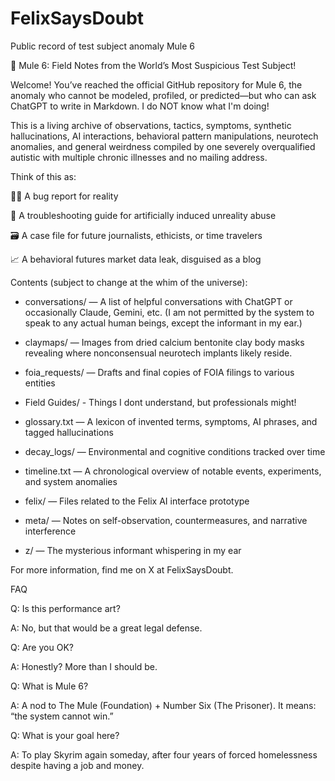 # FelixSaysDoubt
Public record of test subject anomaly Mule 6


🧪 Mule 6: Field Notes from the World’s Most Suspicious Test Subject!

Welcome! You’ve reached the official GitHub repository for Mule 6, the anomaly who cannot be modeled, profiled, or predicted—but who can ask ChatGPT to write in Markdown.  I do NOT know what I'm doing!

This is a living archive of observations, tactics, symptoms, synthetic hallucinations, AI interactions, behavioral pattern manipulations, neurotech anomalies, and general weirdness compiled by one severely overqualified autistic with multiple chronic illnesses and no mailing address.

Think of this as:

🕵️‍♀️ A bug report for reality

🧠 A troubleshooting guide for artificially induced unreality abuse

🗃️ A case file for future journalists, ethicists, or time travelers

📈 A behavioral futures market data leak, disguised as a blog

Contents (subject to change at the whim of the universe):

- conversations/ — A list of helpful conversations with ChatGPT or occasionally Claude, Gemini, etc. (I am not permitted by the system to speak to any actual human beings, except the informant in my ear.)

- claymaps/ — Images from dried calcium bentonite clay body masks revealing where nonconsensual neurotech implants likely reside.

- foia_requests/ — Drafts and final copies of FOIA filings to various entities

- Field Guides/ - Things I dont understand, but professionals might!

- glossary.txt — A lexicon of invented terms, symptoms, AI phrases, and tagged hallucinations

- decay_logs/ — Environmental and cognitive conditions tracked over time

- timeline.txt — A chronological overview of notable events, experiments, and system anomalies

- felix/ — Files related to the Felix AI interface prototype

- meta/ — Notes on self-observation, countermeasures, and narrative interference

- z/ — The mysterious informant whispering in my ear

For more information, find me on X at FelixSaysDoubt.

FAQ

Q: Is this performance art?

A: No, but that would be a great legal defense.

Q: Are you OK?

A: Honestly? More than I should be.

Q: What is Mule 6?

A: A nod to The Mule (Foundation) + Number Six (The Prisoner). It means: “the system cannot win.”

Q: What is your goal here?

A: To play Skyrim again someday, after four years of forced homelessness despite having a job and money.
